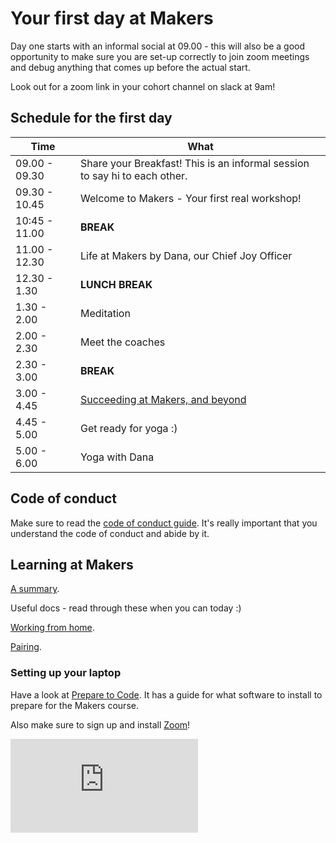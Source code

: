 # Your first day at Makers

Day one starts with an informal social at 09.00 - this will also be a good opportunity to make sure you are set-up correctly to join zoom meetings and debug anything that comes up before the actual start.

Look out for a zoom link in your cohort channel on slack at 9am!

## Schedule for the first day

| Time | What |
| --- | --- |
| 09.00 - 09.30 | Share your Breakfast! This is an informal session to say hi to each other. |
| 09.30 - 10.45 | Welcome to Makers - Your first real workshop! |
| 10:45 - 11.00 | **BREAK** |
| 11.00 - 12.30 | Life at Makers by Dana, our Chief Joy Officer |
| 12.30 - 1.30 | **LUNCH BREAK** |
| 1.30 - 2.00 | Meditation |
| 2.00 - 2.30 | Meet the coaches |
| 2.30 - 3.00 | **BREAK** |
| 3.00 - 4.45 | [Succeeding at Makers, and beyond](https://github.com/makersacademy/course/blob/master/goals/README.md) |
| 4.45 - 5.00 | Get ready for yoga :) |
| 5.00 - 6.00 | Yoga with Dana |

## Code of conduct

Make sure to read the [code of conduct guide](../../code_of_conduct_guide.md).  It's really important that you understand the code of conduct and abide by it.

## Learning at Makers

[A summary](https://github.com/makersacademy/course/blob/master/pills/learning_at_makers.md).

Useful docs - read through these when you can today :) 

[Working from home](https://github.com/makersacademy/course/blob/master/pills/working-from-home.md).

[Pairing](https://github.com/makersacademy/course/blob/master/pills/remote-pairing.md).

### Setting up your laptop

Have a look at [Prepare to Code](http://www.preparetocode.io/).  It has a guide for what software to install to prepare for the Makers course.

Also make sure to sign up and install [Zoom](https://zoom.us/)!


![Tracking pixel](https://githubanalytics.herokuapp.com/course/sequence/remote/day_one.md)
